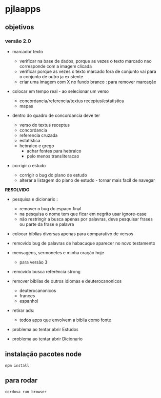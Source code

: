 # pjlaapps

## objetivos 

### versão 2.0

- marcador texto
  - verificar na base de dados, porque as vezes
  o texto marcado nao corresponde com a imagem clicada
  - verificar porque as vezes o texto marcado fora de conjunto
  vai para o conjunto de outro ja existente
  - criar uma imagem com X no fundo branco : para remover marcação

- colocar em tempo real - ao selecionar um verso
  - concordancia/referencia/textus receptus/estatistica 
  - mapas

- dentro do quadro de concordancia deve ter
  - verso do textus receptus
  - concordancia
  - referencia cruzada
  - estatistica
  - hebraico e grego
    - achar fontes para hebraico 
    - pelo menos transliteracao

- corrigir o estudo
  - corrigir o bug do plano de estudo
  - alterar a listagem do plano de estudo - tornar mais facil de navegar


**RESOLVIDO** 

- pesquisa e dicionario : 
  - remover o bug do espaco final
  - na pesquisa o nome tem que ficar em negrito usar ignore-case
  - não restringir a busca apenas por palavras, deve pesquisar frases 
  ou parte da frase e palavra 

- colocar biblias diversas apenas para comparativo de versos

- removido bug de palavras de habacuque aparecer no novo testamento

- mensagens, sermonetes e minha oração hoje 
  - para versão 3

- removido busca referência strong

- remover biblias de outros idiomas e deuterocanonicos
   - deuterocanonicos
   - frances
   - espanhol

- retirar ads:
   - todos apps que envolvem a biblia como fonte

- problema ao tentar abrir Estudos

- problema ao tentar abrir Dicionario


## instalação pacotes node

`npm install`

## para rodar

`cordova run browser`


  

